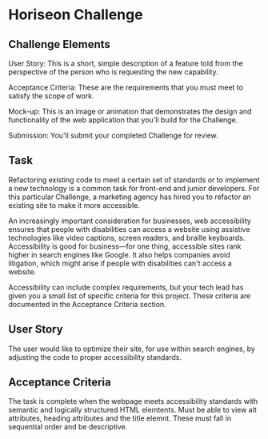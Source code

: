 # Horiseon Challenge

## Challenge Elements

User Story: This is a short, simple description of a feature told from the perspective of the person who is requesting the new capability.

Acceptance Criteria: These are the requirements that you must meet to satisfy the scope of work. 

Mock-up: This is an image or animation that demonstrates the design and functionality of the web application that you'll build for the Challenge.

Submission: You'll submit your completed Challenge for review. 

## Task

Refactoring existing code to meet a certain set of standards or to implement a new technology is a common task for front-end and junior developers. For this particular Challenge, a marketing agency has hired you to refactor an existing site to make it more accessible.

An increasingly important consideration for businesses, web accessibility ensures that people with disabilities can access a website using assistive technologies like video captions, screen readers, and braille keyboards. Accessibility is good for business—for one thing, accessible sites rank higher in search engines like Google. It also helps companies avoid litigation, which might arise if people with disabilities can't access a website.

Accessibility can include complex requirements, but your tech lead has given you a small list of specific criteria for this project. These criteria are documented in the Acceptance Criteria section.

## User Story

The user would like to optimize their site, for use within search engines, by adjusting the code to proper accessibility standards.

## Acceptance Criteria

The task is complete when the webpage meets accessibility standards with semantic and logically structured HTML elemtents. Must be able to view alt attributes, heading attributes and the title elemnt. These must fall in sequential order and be descriptive.